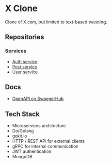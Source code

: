 # X Clone

Clone of X.com, but limited to text-based tweeting.

## Repositories
### Services
- [Auth service](https://github.com/qosdil/x_clone_auth_svc)
- [Post service](https://github.com/qosdil/x_clone_post_svc)
- [User service](https://github.com/qosdil/x_clone_user_svc)

## Docs
- [OpenAPI on SwaggerHub](https://app.swaggerhub.com/apis-docs/QOSDIL_1/x-clone-api/1.0.0#/)

## Tech Stack
- Microservices architecture
- Go/Golang
- gokit.io
- HTTP / REST API for external clients
- gRPC for internal communication
- JWT authentication
- MongoDB
